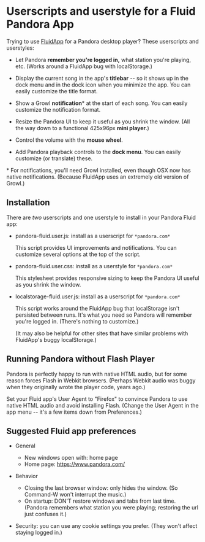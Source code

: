 # Userscripts and userstyle for a Fluid Pandora App

Trying to use [FluidApp](http://fluidapp.com/) for a Pandora desktop player?
These userscripts and userstyles:

* Let Pandora **remember you're logged in,** what station you're
  playing, etc. (Works around a FluidApp bug with localStorage.)

* Display the current song in the app's **titlebar** -- so it shows up
  in the dock menu and in the dock icon when you minimize the app.
  You can easily customize the title format.

* Show a Growl **notification**\* at the start of each song.
  You can easily customize the notification format.

* Resize the Pandora UI to keep it useful as you shrink the window.
  (All the way down to a functional 425x96px **mini player**.)

* Control the volume with the **mouse wheel**.

* Add Pandora playback controls to the **dock menu**.
  You can easily customize (or translate) these.

\* For notifications, you'll need Growl installed, even though 
OSX now has native notifications. (Because FluidApp 
uses an extremely old version of Growl.)


## Installation

There are _two_ userscripts and one userstyle to install in your
Pandora Fluid app:

* pandora-fluid.user.js: install as a userscript for `*pandora.com*`

    This script provides UI improvements and notifications.
    You can customize several options at the top of the script.

* pandora-fluid.user.css: install as a userstyle for `*pandora.com*`

    This stylesheet provides responsive sizing to keep the Pandora
    UI useful as you shrink the window.

* localstorage-fluid.user.js: install as a userscript for `*pandora.com*`
  
    This script works around the FluidApp bug that localStorage isn't
    persisted between runs. It's what you need so Pandora will remember
    you're logged in. (There's nothing to customize.)
    
    (It may also be helpful for other sites that have similar problems 
    with FluidApp's buggy localStorage.)


## Running Pandora without Flash Player

Pandora is perfectly happy to run with native HTML audio, but for
some reason forces Flash in Webkit browsers. (Perhaps Webkit audio
was buggy when they originally wrote the player code, years ago.)

Set your Fluid app's User Agent to "Firefox" to convince Pandora
to use native HTML audio and avoid installing Flash. (Change the
User Agent in the app menu -- it's a few items down from 
Preferences.) 


## Suggested Fluid app preferences

* General
    * New windows open with: home page
    * Home page: https://www.pandora.com/

* Behavior
    * Closing the last browser window: only hides the window.
      (So Command-W won't interrupt the music.)
    * On startup: DON'T restore windows and tabs from last time.
      (Pandora remembers what station you were playing; 
      restoring the url just confuses it.)

* Security: you can use any cookie settings you prefer.
  (They won't affect staying logged in.)
